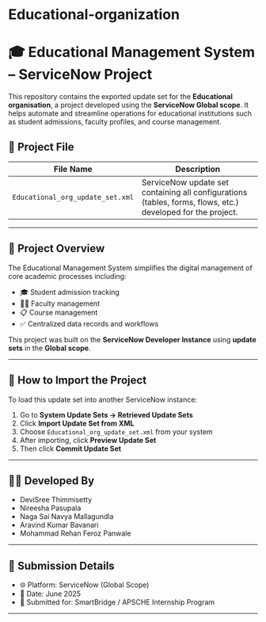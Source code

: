 # Educational-organization
# 🎓 Educational Management System – ServiceNow Project

This repository contains the exported update set for the **Educational organisation**, a project developed using the **ServiceNow Global scope**. It helps automate and streamline operations for educational institutions such as student admissions, faculty profiles, and course management.

## 📁 Project File

| File Name                      | Description                                        |
|-------------------------------|----------------------------------------------------|
| `Educational_org_update_set.xml` | ServiceNow update set containing all configurations (tables, forms, flows, etc.) developed for the project. |

---

## 📌 Project Overview

The Educational Management System simplifies the digital management of core academic processes including:

- 🎓 Student admission tracking  
- 👨‍🏫 Faculty management  
- 📋 Course management  
- ✅ Centralized data records and workflows

This project was built on the **ServiceNow Developer Instance** using **update sets** in the **Global scope**.

---

## 🚀 How to Import the Project

To load this update set into another ServiceNow instance:

1. Go to **System Update Sets → Retrieved Update Sets**
2. Click **Import Update Set from XML**
3. Choose `Educational_org_update_set.xml` from your system
4. After importing, click **Preview Update Set**
5. Then click **Commit Update Set**

---

## 👩‍💻 Developed By

- DeviSree Thimmisetty
- Nireesha Pasupala
- Naga Sai Navya Mallagundla
- Aravind Kumar Bavanari
- Mohammad Rehan Feroz Panwale

---

## 📄 Submission Details

- 🌐 Platform: ServiceNow (Global Scope)
- 📅 Date: June 2025
- 🏫 Submitted for: SmartBridge / APSCHE Internship Program

---
